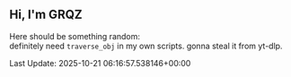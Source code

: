 ## Hi, I'm GRQZ
Here should be something random:  
definitely need `traverse_obj` in my own scripts. gonna steal it from yt-dlp.


Last Update: 2025-10-21 06:16:57.538146+00:00
